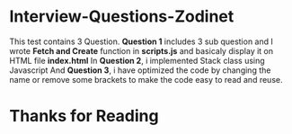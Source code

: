 # Interview-Questions-Zodinet
This test contains 3 Question. 
**Question 1** includes 3 sub question and I wrote **Fetch and Create** function in **scripts.js** and basicaly display it on HTML file **index.html**
In **Question 2**, i implemented Stack class using Javascript 
And **Question 3**, i have optimized the code by changing the name or remove some brackets to make the code easy to read and reuse.

# Thanks for Reading
